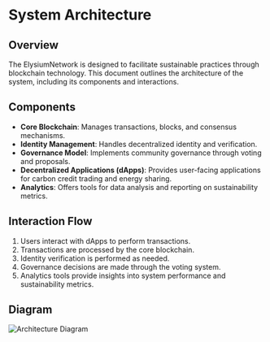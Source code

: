 # System Architecture

## Overview
The ElysiumNetwork is designed to facilitate sustainable practices through blockchain technology. This document outlines the architecture of the system, including its components and interactions.

## Components
- **Core Blockchain**: Manages transactions, blocks, and consensus mechanisms.
- **Identity Management**: Handles decentralized identity and verification.
- **Governance Model**: Implements community governance through voting and proposals.
- **Decentralized Applications (dApps)**: Provides user-facing applications for carbon credit trading and energy sharing.
- **Analytics**: Offers tools for data analysis and reporting on sustainability metrics.

## Interaction Flow
1. Users interact with dApps to perform transactions.
2. Transactions are processed by the core blockchain.
3. Identity verification is performed as needed.
4. Governance decisions are made through the voting system.
5. Analytics tools provide insights into system performance and sustainability metrics.

## Diagram
![Architecture Diagram](path/to/architecture_diagram.png)
